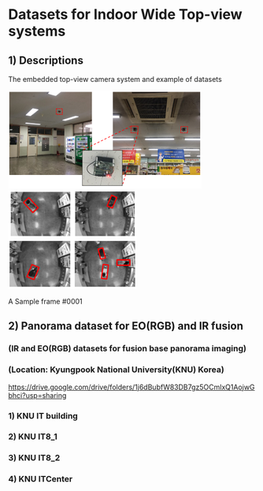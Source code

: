 # Datasets for Indoor Wide Top-view systems

## 1) Descriptions 

The embedded top-view camera system and example of datasets

<img src="https://github.com/durumy98/Datasets-for-Indoor-wide-top-view-systems/blob/main/embedded_top-view_system.png" height="200"> <img src="https://github.com/durumy98/Datasets-for-Indoor-wide-top-view-systems/blob/main/embedded_top-view_data_examples.png" height="200">
  
A Sample frame #0001

## 2) Panorama dataset for EO(RGB) and IR fusion
### (IR and EO(RGB) datasets for fusion base panorama imaging)
### (Location: Kyungpook National University(KNU) Korea)

<https://drive.google.com/drive/folders/1j6dBubfW83DB7gz5OCmlxQ1AojwGbhci?usp=sharing>

### 1) KNU IT building
### 2) KNU IT8_1
### 3) KNU IT8_2
### 4) KNU ITCenter
